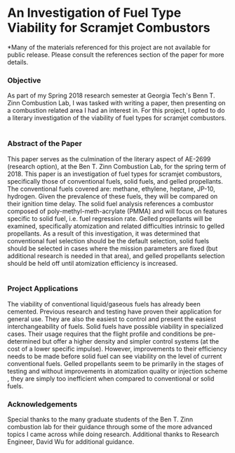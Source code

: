 # An Investigation of Fuel Type Viability for Scramjet Combustors
*Many of the materials referenced for this project are not available for public release. Please consult the references section of the paper for more details.
<br/>
<h3>Objective</h3>
As part of my Spring 2018 research semester at Georgia Tech's Benn T. Zinn Combustion Lab, I was tasked with writing a paper, then presenting on a combustion related area I had an interest in. For this project, I opted to do a literary investigation of the viability of fuel types for scramjet combustors.
<br/><br/>
<h3>Abstract of the Paper</h3>
This paper serves as the culmination of the literary aspect of AE-2699 (research option), at the Ben T. Zinn Combustion Lab, for the spring term of 2018. This paper is an investigation of fuel types for scramjet combustors, specifically those of conventional fuels, solid fuels, and gelled propellants. The conventional fuels covered are: methane, ethylene, heptane, JP-10, hydrogen. Given the prevalence of these fuels, they will be compared on their ignition time delay. The solid fuel analysis references a combustor composed of poly-methyl-meth-acrylate (PMMA) and will focus on features specific to solid fuel, i.e.  fuel regression rate.  Gelled propellants will be examined, specifically atomization and related difficulties intrinsic to gelled propellants. As a result of this investigation, it was determined that   conventional fuel selection should be the default selection, solid fuels should be selected in cases where the mission parameters are fixed (but additional research is needed in that area), and gelled propellants selection should be held off until atomization efficiency is increased. 
<br/><br/>
<h3>Project Applications </h3>
The viability of conventional liquid/gaseous fuels has already been cemented. Previous research and testing have proven their application for general use. They are also the easiest to control and present the easiest interchangeability of fuels. Solid fuels have possible viability in specialized cases. Their usage requires that the flight profile and conditions be pre-determined but offer a higher density and simpler control systems (at the cost of a lower specific impulse). However, improvements to their efficiency needs to be made before solid fuel can see viability on the level of current conventional fuels. Gelled propellants seem to be primarily in the stages of testing  and without improvements in atomization quality or injection scheme , they are simply too inefficient when compared to  conventional or solid fuels. 
<br/>
<h3>Acknowledgements</h3>
Special thanks to the many graduate students of the Ben T. Zinn combustion lab for their guidance through some of the more advanced topics I came across while doing research. Additional thanks to Research Engineer, David Wu for additional guidance.
